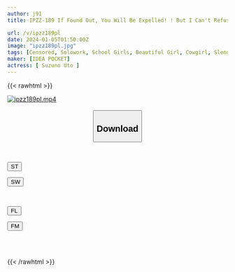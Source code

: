 ```yaml
---
author: j91
title: IPZZ-189 If Found Out, You Will Be Expelled! ! But I Can't Refuse! ! Suzuno Uto Secretly Fucks While Holding Back Her Voice Inside The School Where No One Should Ever Find Out

url: /v/ipzz189pl
date: 2024-01-05T01:50:00Z
image: "ipzz189pl.jpg"
tags: [Censored, Solowork, School Girls, Beautiful Girl, Cowgirl, Slender	]
maker: [IDEA POCKET]
actress: [ Suzuno Uto ]
---
```



{{< rawhtml >}}

<div class="video" data-videoid="JKP4O1Y31gCJvp">
    <a href="javascript:;">
        <img src="/v/ipzz189pl/ipzz189pl.jpg" width="WIDTH" height="HEIGHT" alt="ipzz189pl.mp4" loading="lazy">
    </a>
</div>

<script type="text/javascript" src="https://j91.asia/asset/on-demand-st.js"></script>

<br>
  <link rel="stylesheet" href="https://j91.asia/asset/bs5.css">
  
  <center>
  <button class="btn btn-primary" type="button" data-bs-toggle="collapse" data-bs-target=".multi-collapse" aria-expanded="false" aria-controls="multiCollapseExample1 multiCollapseExample2"><h2>Download</h2></button></center>
</p>
<div class="row">
  <div class="col">
    <div class="collapse multi-collapse" id="multiCollapseExample1">
      <div class="card card-body">
	      	      <br>
<div class="buttons">  
<p><a href="https://streamtape.to/v/JKP4O1Y31gCJvp" target="_blank"><button class="btn-hover color-3"><i class="fa fa-download"></i> ST</button></a></p>
<p><a href="https://flaswish.com/in4q4m50f0v4" target="_blank"><button class="btn-hover color-2"><i class="fa fa-download"></i> SW</button></a></p></div>
    </div>
  </div>
</div>
  <div class="col">
    <div class="collapse multi-collapse" id="multiCollapseExample2">
      <div class="card card-body">
	      <br>
<div class="buttons">
<p><a href="javascript:;" target="_blank"><button class="btn-hover color-9"><i class="fa fa-download"></i> FL</button></a></p>
<p><a href="javascript:;" target="_blank"><button class="btn-hover color-8"><i class="fa fa-download"></i> FM</button></a></p></div>
<br><br>
      </div>
    </div>
  </div>
</div>

{{< /rawhtml >}}